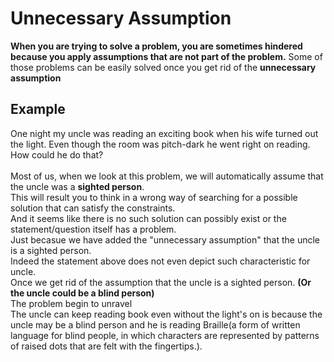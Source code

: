 # Unnecessary Assumption
**When you are trying to solve a problem, 
you are sometimes hindered because you apply assumptions that are not part of the problem.**
Some of those problems can be easily solved once you get rid of the **unnecessary assumption**
## Example
One night my uncle was reading an exciting book when his wife turned out the light. Even though the room was pitch-dark he went right on reading. How could he do that?
</br>
</br>
Most of us, when we look at this problem, we will automatically assume that the uncle was a  **sighted person**.
</br>This will result you to think in a wrong way of searching for a possible solution that can satisfy the constraints.
</br>And it seems like there is no such solution can possibly exist or the statement/question itself has a problem.
</br>Just becasue we have added the "unnecessary assumption" that the uncle is a sighted person.
</br>Indeed the statement above does not even depict such characteristic for uncle.
</br>Once we get rid of the assumption that the uncle is a sighted person. **(Or the uncle could be a blind person)**
</br>The problem begin to unravel
</br>The uncle can keep reading book even without the light's on is because the uncle may be a blind person and he is reading Braille(a form of written language for blind people, in which characters are represented by patterns of raised dots that are felt with the fingertips.).
